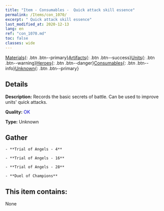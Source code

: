 ```yaml
---
title: "Item - Consumables -  Quick attack skill essence"
permalink: /Items/con_1070/
excerpt: " Quick attack skill essence"
last_modified_at: 2020-12-13
lang: en
ref: "con_1070.md"
toc: false
classes: wide
---
```

 [Materials](/Items/){: .btn .btn--primary}[Artifacts](/Items/Artifacts/){: .btn .btn--success}[Units](/Items/Units/){: .btn .btn--warning}[Heroes](/Items/Heroes/){: .btn .btn--danger}[Consumables](/Items/Consumables/){: .btn .btn--info}[Unknown](/Items/Unknown/){: .btn .btn--primary}

## Details
 **Description:** Records the basic secrets of battle. Can be used to improve units' quick attacks.

 **Quality:** <span style="color: #0000CD">OK</span>

 **Type:** Unknown

## Gather

    - **Trial of Angels - 4** 

    - **Trial of Angels - 16** 

    - **Trial of Angels - 28** 

    - **Duel of Champions** 



## This item contains:

  None

